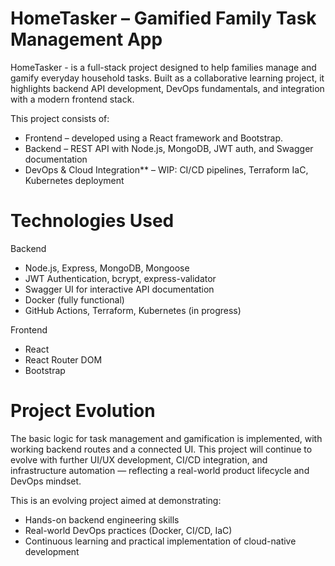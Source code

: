 # HomeTasker – Gamified Family Task Management App

HomeTasker - is a full-stack project designed to help families manage and gamify everyday household tasks. Built as a collaborative learning project, it highlights backend API development, DevOps fundamentals, and integration with a modern frontend stack.

This project consists of:

- Frontend – developed using a React framework and Bootstrap.
- Backend – REST API with Node.js, MongoDB, JWT auth, and Swagger documentation
- DevOps & Cloud Integration\*\* – WIP: CI/CD pipelines, Terraform IaC, Kubernetes deployment

# Technologies Used

Backend

- Node.js, Express, MongoDB, Mongoose
- JWT Authentication, bcrypt, express-validator
- Swagger UI for interactive API documentation
- Docker (fully functional)
- GitHub Actions, Terraform, Kubernetes (in progress)

Frontend

- React
- React Router DOM
- Bootstrap

# Project Evolution

The basic logic for task management and gamification is implemented, with working backend routes and a connected UI. This project will continue to evolve with further UI/UX development, CI/CD integration, and infrastructure automation — reflecting a real-world product lifecycle and DevOps mindset.

This is an evolving project aimed at demonstrating:

- Hands-on backend engineering skills
- Real-world DevOps practices (Docker, CI/CD, IaC)
- Continuous learning and practical implementation of cloud-native development
